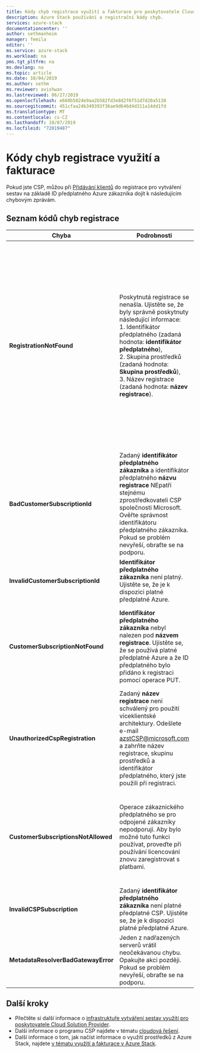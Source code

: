 ```yaml
---
title: Kódy chyb registrace využití a fakturace pro poskytovatele Cloud Solution Providers pro Azure Stack | Microsoft Docs
description: Azure Stack používání a registrační kódy chyb.
services: azure-stack
documentationcenter: ''
author: sethmanheim
manager: femila
editor: ''
ms.service: azure-stack
ms.workload: na
pms.tgt_pltfrm: na
ms.devlang: na
ms.topic: article
ms.date: 10/04/2019
ms.author: sethm
ms.reviewer: avishwan
ms.lastreviewed: 06/27/2019
ms.openlocfilehash: e660b5024e9aa2b582fd3e8d2f6f51d7d20a5130
ms.sourcegitcommit: 451cfaa24b349393f36ae9d646d4d311a14dd1fd
ms.translationtype: MT
ms.contentlocale: cs-CZ
ms.lasthandoff: 10/07/2019
ms.locfileid: "72019487"
---
```

# <a name="usage-and-billing-registration-error-codes"></a>Kódy chyb registrace využití a fakturace

Pokud jste CSP, můžou při [Přidávání klientů](azure-stack-csp-ref-operations.md#add-tenant-to-registration) do registrace pro vytváření sestav na základě ID předplatného Azure zákazníka dojít k následujícím chybovým zprávám.

## <a name="list-of-registration-error-codes"></a>Seznam kódů chyb registrace

| Chyba                           | Podrobnosti                                                                                                                                                                                                                                                                                                                           | Komentáře                                                                                                                                                                                                                                                                                                                                                                                                                                                                                                                                                                                                            |
|---------------------------------|-----------------------------------------------------------------------------------------------------------------------------------------------------------------------------------------------------------------------------------------------------------------------------------------------------------------------------------|---------------------------------------------------------------------------------------------------------------------------------------------------------------------------------------------------------------------------------------------------------------------------------------------------------------------------------------------------------------------------------------------------------------------------------------------------------------------------------------------------------------------------------------------------------------------------------------------------------------------|
| **RegistrationNotFound**            | Poskytnutá registrace se nenašla. Ujistěte se, že byly správně poskytnuty následující informace:<br>1. Identifikátor předplatného (zadaná hodnota: **identifikátor předplatného**),<br>2. Skupina prostředků (zadaná hodnota: **Skupina prostředků**),<br>3. Název registrace (zadaná hodnota: **název registrace**).                             | K této chybě obvykle dochází v případě, že nejsou správné informace ukazující na počáteční registraci. Pokud potřebujete ověřit skupinu prostředků a název registrace, najdete je v Azure Portal uvedením všech prostředků. Pokud najdete více než jeden registrační prostředek, podívejte se na **CloudDeploymentID** ve vlastnostech a vyberte registraci, jejíž **CloudDeploymentID** odpovídá vašemu cloudu. K vyhledání **CloudDeploymentID**můžete použít tento příkaz PowerShellu na Azure Stack:<br>`$azureStackStampInfo = Invoke-Command -Session $session -ScriptBlock { Get-AzureStackStampInformation }` |
| **BadCustomerSubscriptionId**       | Zadaný **identifikátor předplatného zákazníka** a identifikátor předplatného **názvu registrace** NEpatří stejnému zprostředkovateli CSP společnosti Microsoft. Ověřte správnost identifikátoru předplatného zákazníka. Pokud se problém nevyřeší, obraťte se na podporu. | K této chybě dochází v případě, že předplatné zákazníka je předplatným CSP, ale je jiné než partner CSP, který se liší od toho, k němuž se předplatné používané při prvotní registraci objevují. Tato kontrola se zabrání situaci, která by způsobila, že se bude účtovat partner CSP, který není zodpovědný za použitý Azure Stack.                                                                                                                                                                                                                                                                          |
| **InvalidCustomerSubscriptionId**   | **Identifikátor předplatného zákazníka** není platný. Ujistěte se, že je k dispozici platné předplatné Azure.                                                                                                                                                                         |                                                                                                                                                                                                                                                                                                                                                                                                                                                                                                                                                                                                                     |
| **CustomerSubscriptionNotFound**    | **Identifikátor předplatného zákazníka** nebyl nalezen pod **názvem registrace**. Ujistěte se, že se používá platné předplatné Azure a že ID předplatného bylo přidáno k registraci pomocí operace PUT.                                                   | K této chybě dochází, když se pokusíte Verity, že se tenant přidal do předplatného, a že se nezjistí předplatné zákazníka, které se má přidružit k registraci. Zákazník není přidaný k registraci nebo ID předplatného bylo nesprávně napsáno.                                                                                                                                                                                                                                                                                                                                |
| **UnauthorizedCspRegistration**     | Zadaný **název registrace** není schválený pro použití víceklientské architektury. Odešlete e-mail azstCSP@microsoft.com a zahrňte název registrace, skupinu prostředků a identifikátor předplatného, který jste použili při registraci.                                                                                    | Aby bylo možné začít přidávat klienty do této služby, musí být registrace schválena pro více tenantů od Microsoftu.                                                                                                                                                                                                                                                                                                                                                                                             |
| **CustomerSubscriptionsNotAllowed** | Operace zákaznického předplatného se pro odpojené zákazníky nepodporují. Aby bylo možné tuto funkci používat, proveďte při používání licencování znovu zaregistrovat s platbami.                                                                                                                                                                    | Registrace, ke které se pokoušíte přidat klienty, je registrace kapacity; To znamená, že po vytvoření registrace se použil parametr `BillingModel Capacity`. Jenom registrace s průběžnými platbami můžou přidávat klienty. Pomocí parametru `BillingModel PayAsYouUse` se musíte znovu zaregistrovat.                                                                                                                                                                                                                                                                                          |
| **InvalidCSPSubscription**          | Zadaný **identifikátor předplatného zákazníka** není platné předplatné CSP. Ujistěte se, že je k dispozici platné předplatné Azure.                                                                                                                                                        | Nejpravděpodobnější příčinou je to, že předplatné zákazníka není zadávané.                                                                                                                                                                                                                                                                                                                                                                                                                                                                                                                                        |
| **MetadataResolverBadGatewayError** | Jeden z nadřazených serverů vrátil neočekávanou chybu. Opakujte akci později. Pokud se problém nevyřeší, obraťte se na podporu.                                                                                                                                                                                                |                                                                                                                                                                                                                                                                                                                                                                                                                                                                                                                                                                                                                     |

## <a name="next-steps"></a>Další kroky

- Přečtěte si další informace o [infrastruktuře vytváření sestav využití pro poskytovatele Cloud Solution Provider](azure-stack-csp-ref-infrastructure.md).
- Další informace o programu CSP najdete v tématu [cloudová řešení](https://partner.microsoft.com/solutions/microsoft-cloud-solutions).
- Další informace o tom, jak načíst informace o využití prostředků z Azure Stack, najdete [v tématu využití a fakturace v Azure Stack](azure-stack-billing-and-chargeback.md).
